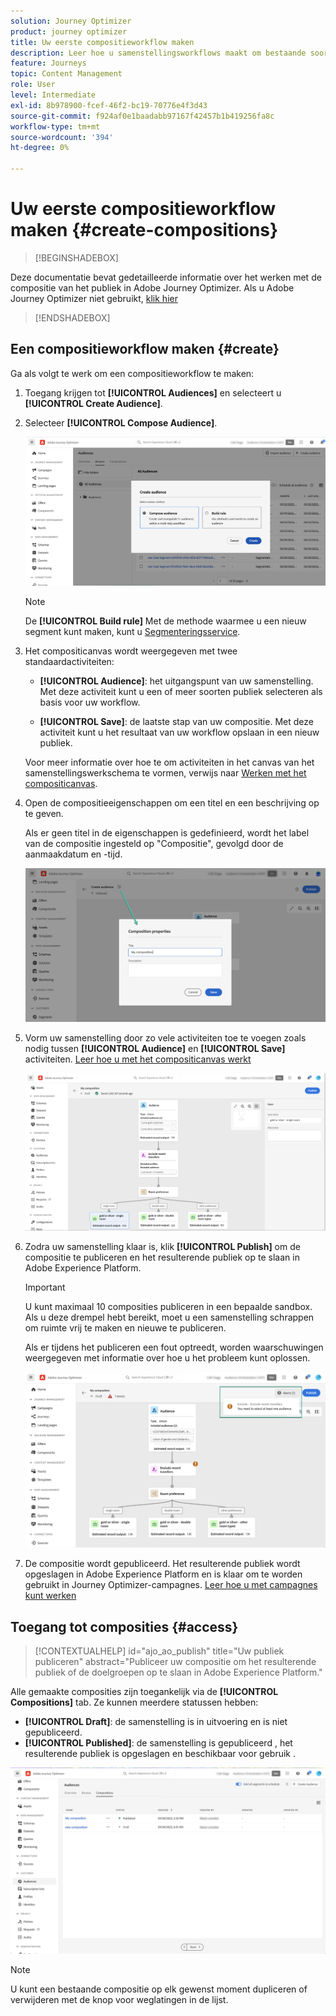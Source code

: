 ```yaml
---
solution: Journey Optimizer
product: journey optimizer
title: Uw eerste compositieworkflow maken
description: Leer hoe u samenstellingsworkflows maakt om bestaande soorten publiek te combineren en te rangschikken.
feature: Journeys
topic: Content Management
role: User
level: Intermediate
exl-id: 8b978900-fcef-46f2-bc19-70776e4f3d43
source-git-commit: f924af0e1baadabb97167f42457b1b419256fa8c
workflow-type: tm+mt
source-wordcount: '394'
ht-degree: 0%

---
```


# Uw eerste compositieworkflow maken {#create-compositions}

>[!BEGINSHADEBOX]

Deze documentatie bevat gedetailleerde informatie over het werken met de compositie van het publiek in Adobe Journey Optimizer. Als u Adobe Journey Optimizer niet gebruikt, [klik hier](https://experienceleague.adobe.com/docs/experience-platform/segmentation/ui/audience-composition.html)

>[!ENDSHADEBOX]

## Een compositieworkflow maken {#create}

Ga als volgt te werk om een compositieworkflow te maken:

1. Toegang krijgen tot **[!UICONTROL Audiences]** en selecteert u **[!UICONTROL Create Audience]**.

1. Selecteer **[!UICONTROL Compose Audience]**.

   ![](assets/audiences-create.png)

   >[!NOTE]
   >
   >De **[!UICONTROL Build rule]** Met de methode waarmee u een nieuw segment kunt maken, kunt u [Segmenteringsservice](https://experienceleague.adobe.com/docs/experience-platform/segmentation/ui/overview.html).

1. Het compositicanvas wordt weergegeven met twee standaardactiviteiten:

   * **[!UICONTROL Audience]**: het uitgangspunt van uw samenstelling. Met deze activiteit kunt u een of meer soorten publiek selecteren als basis voor uw workflow.

   * **[!UICONTROL Save]**: de laatste stap van uw compositie. Met deze activiteit kunt u het resultaat van uw workflow opslaan in een nieuw publiek.

   Voor meer informatie over hoe te om activiteiten in het canvas van het samenstellingswerkschema te vormen, verwijs naar [Werken met het compositicanvas](composition-canvas.md).

1. Open de compositieeigenschappen om een titel en een beschrijving op te geven.

   Als er geen titel in de eigenschappen is gedefinieerd, wordt het label van de compositie ingesteld op &quot;Compositie&quot;, gevolgd door de aanmaakdatum en -tijd.

   ![](assets/audiences-properties.png)

1. Vorm uw samenstelling door zo vele activiteiten toe te voegen zoals nodig tussen **[!UICONTROL Audience]** en **[!UICONTROL Save]** activiteiten. [Leer hoe u met het compositicanvas werkt](composition-canvas.md)

   ![](assets/audiences-publish.png)

1. Zodra uw samenstelling klaar is, klik **[!UICONTROL Publish]** om de compositie te publiceren en het resulterende publiek op te slaan in Adobe Experience Platform.

   >[!IMPORTANT]
   >
   >U kunt maximaal 10 composities publiceren in een bepaalde sandbox. Als u deze drempel hebt bereikt, moet u een samenstelling schrappen om ruimte vrij te maken en nieuwe te publiceren.

   Als er tijdens het publiceren een fout optreedt, worden waarschuwingen weergegeven met informatie over hoe u het probleem kunt oplossen.

   ![](assets/audiences-alerts.png)

1. De compositie wordt gepubliceerd. Het resulterende publiek wordt opgeslagen in Adobe Experience Platform en is klaar om te worden gebruikt in Journey Optimizer-campagnes. [Leer hoe u met campagnes kunt werken](../campaigns/get-started-with-campaigns.md)

## Toegang tot composities {#access}

>[!CONTEXTUALHELP]
>id="ajo_ao_publish"
>title="Uw publiek publiceren"
>abstract="Publiceer uw compositie om het resulterende publiek of de doelgroepen op te slaan in Adobe Experience Platform."

Alle gemaakte composities zijn toegankelijk via de **[!UICONTROL Compositions]** tab. Ze kunnen meerdere statussen hebben:

* **[!UICONTROL Draft]**: de samenstelling is in uitvoering en is niet gepubliceerd.
* **[!UICONTROL Published]**: de samenstelling is gepubliceerd , het resulterende publiek is opgeslagen en beschikbaar voor gebruik .

![](assets/audiences-compositions.png)

>[!NOTE]
>
>U kunt een bestaande compositie op elk gewenst moment dupliceren of verwijderen met de knop voor weglatingen in de lijst.
